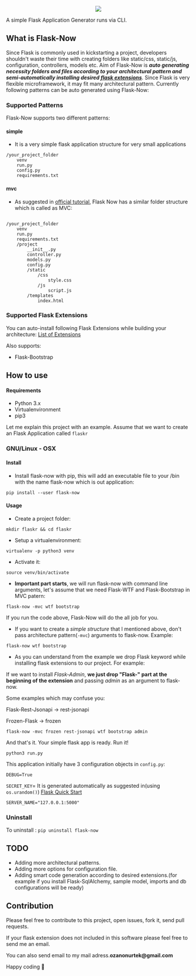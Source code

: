 <p align="center"> 
<img src="../master/images/logo.png">
</p>A simple Flask Application Generator runs via CLI. 

## What is Flask-Now
Since Flask is commonly used in kickstarting a project, developers shouldn't waste their time with creating folders like static/css, static/js, configuration, controllers, models etc. Aim of Flask-Now is __*auto generating necessity folders and files according to your architectural pattern and semi-automatically installing desired [flask extensions](http://flask.pocoo.org/extensions/)*__. Since Flask is very flexible microframework, it may fit many architectural pattern. Currently following patterns can be auto generated using Flask-Now:

### Supported Patterns
Flask-Now supports two different patterns:

#### simple
- It is a very simple flask application structure for very small applications
```
/your_project_folder
    venv
    run.py
    config.py
    requirements.txt
```

#### mvc
- As suggested in [official tutorial](http://flask.pocoo.org/docs/0.12/tutorial/folders/), Flask Now has a similar folder structure which is called as MVC:
```

/your_project_folder
    venv
    run.py
    requirements.txt
    /project
        __init__.py
        controller.py
        models.py
        config.py
        /static
            /css
                style.css
            /js
                script.js
        /templates
            index.html
```

### Supported Flask Extensions
You can auto-install following Flask Extensions while building your architecture:
[List of Extensions](http://flask.pocoo.org/extensions/)

Also supports:
- Flask-Bootstrap

## How to use

#### Requirements
- Python 3.x
- Virtualenvironment
- pip3

Let me explain this project with an example. Assume that we want to create an Flask Application called ```flaskr```

### GNU/Linux - OSX

#### Install
- Install flask-now with pip, this will add an executable file to your /bin with the name flask-now which is out application:
```
pip install --user flask-now
```
#### Usage

- Create a project folder:
```
mkdir flaskr && cd flaskr
```
- Setup a virtualenvironment:
```
virtualenv -p python3 venv
```
- Activate it:
```
source venv/bin/activate
```
- **Important part starts**, we will run flask-now with command line arguments, let's assume that we need Flask-WTF and Flask-Bootstrap in MVC patern:
```
flask-now -mvc wtf bootstrap
```
If you run the code above, Flask-Now will do the all job for you.


- If you want to create a *simple structure* that I mentioned above, don't pass architecture pattern(```-mvc```) arguments to flask-now. Example:
```
flask-now wtf bootstrap
```
- As you can understand from the example we drop Flask keyword while installing flask extensions to our project. For example:

If we want to install *Flask-Admin*, **we just drop "Flask-" part at the beginning of the extension** and passing *admin* as an argument to flask-now.

Some examples which may confuse you:

Flask-Rest-Jsonapi -> rest-jsonapi

Frozen-Flask -> frozen
```
flask-now -mvc frozen rest-jsonapi wtf bootstrap admin
```
And that's it. Your simple flask app is ready. Run it!
```
python3 run.py
```
This application initially have 3 configuration objects in ```config.py```:

```DEBUG=True```

```SECRET_KEY```= It is generated automatically as suggested in(using ```os.urandom()```) [Flask Quick Start](http://flask.pocoo.org/docs/0.12/quickstart/)

```SERVER_NAME="127.0.0.1:5000"```
### Uninstall
To uninstall :
```pip uninstall flask-now```
## TODO

- Adding more architectural patterns.
- Adding more options for configuration file.
- Adding smart code generation according to desired extensions.(for example if you install Flask-SqlAlchemy, sample model, imports and db configurations will be ready)

## Contribution

Please feel free to contribute to this project, open issues, fork it, send pull requests.

If your flask extension does not included in this software please feel free to send me an email.

You can also send email to my mail adress.__ozanonurtek@gmail.com__

Happy coding :metal:
